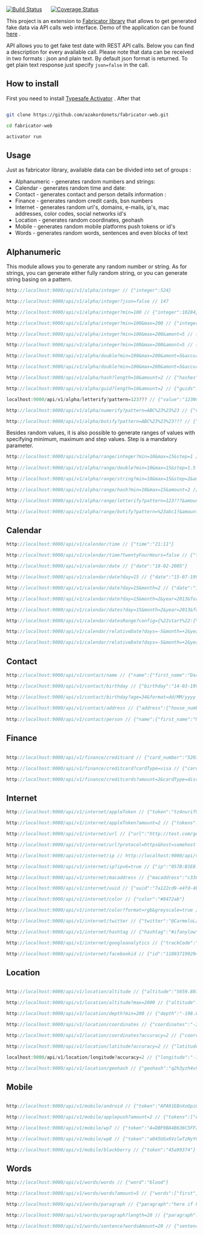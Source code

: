 [![Build Status](https://travis-ci.org/azakordonets/fabricator-web.svg?branch=master)](https://travis-ci.org/azakordonets/fabricator-web) &nbsp;&nbsp;&nbsp;&nbsp;   [![Coverage Status](https://coveralls.io/repos/azakordonets/fabricator-web/badge.png)](https://coveralls.io/r/azakordonets/fabricator-web)


This project is an extension to [Fabricator library](https://github.com/azakordonets/fabricator) that allows to get generated fake data via API calls 
web interface. Demo of the application can be found [here](fabricator-web.herokuapp.com) . 

API allows you to get fake test date with REST API calls. Below you can find a description for every available call. Please note that data can be 
received in two formats : json and plain text. By default json format is returned. To get plain text response just specify ```json=false``` in the call.

## How to install 

First you need to install [Typesafe Activator](https://typesafe.com/get-started) . After that 

```bash 

git clone https://github.com/azakordonets/fabricator-web.git

cd fabricator-web

activator run 
```

## Usage

Just as fabricator library, available data can be divided into set of groups : 

* Alphanumeric - generates random numbers and strings:
* Calendar - generates random time and date:
* Contact - generates contact and person details information :
* Finance - generates random credit cards, bsn numbers
* Internet - generates random url's, domains, e-mails, ip's, mac addresses, color codes, social networks id's
* Location - generates random coordinates, geohash
* Mobile - generates random mobile platforms push tokens or id's
* Words - generates random words, sentences and even blocks of text

Alphanumeric
------------
This module allows you to generate any random number or string. As for strings, you can generate either fully random string,
or you can generate string basing on a pattern.

```scala
http://localhost:9000/api/v1/alpha/integer // {"integer":524}

http://localhost:9000/api/v1/alpha/integer?json=false // 147

http://localhost:9000/api/v1/alpha/integer?min=100 // {"integer":10284}

http://localhost:9000/api/v1/alpha/integer?min=100&max=200 // {"integer":136}

http://localhost:9000/api/v1/alpha/integer?min=100&max=200&amont=5 // {"integers":[12,17,18,16,12]}

http://localhost:9000/api/v1/alpha/integer?min=100&max=200&amont=5 // {"doubles":[14.43910694944854,18.525493884332757,16.28766388648211,14.07562943922775,11.612076015731308]}

http://localhost:9000/api/v1/alpha/double?min=100&max=200&amont=5&accuracy=2 // {"doubles":[15.95,17.45,19.14,10.68,19.96]}

http://localhost:9000/api/v1/alpha/double?min=100&max=200&amont=5&accuracy=2 // {"doubles":[15.95,17.45,19.14,10.68,19.96]}

http://localhost:9000/api/v1/alpha/hash?length=10&amount=2 // {"hashes":["873dbc8a6b","37d04a3574"]}

http://localhost:9000/api/v1/alpha/guid?length=10&amount=2 // {"guids":["fb3b2d2b-a6a1-10f92-85bb-88ef3fcf1281","ad3d91f6-1555-10f6c-8dba-8f73d7adf347"]}

localhost:9000/api/v1/alpha/letterify?pattern=123??? // {"value":"123NvF"}

http://localhost:9000/api/v1/alpha/numerify?pattern=ABC%23%23%23 // {"value":"ABC274"}

http://localhost:9000/api/v1/alpha/botify?pattern=ABC%23%23%23??? // {"value":"ABC274AdF"}
```

Besides random values, it is also possible to generate ranges of values with specifying minimum, maximum and 
step values. Step is a mandatory parameter.  

```scala
http://localhost:9000/api/v1/alpha/range/integer?min=10&max=15&step=1 // {"integers":[10,11,12,13,14,15]}
 
http://localhost:9000/api/v1/alpha/range/double?min=10&max=15&step=1.5 // {"doubles":[10.0,11.5,13.0,14.5]}

http://localhost:9000/api/v1/alpha/range/string?min=10&max=15&step=2&amount=2 // {"strings":["lWAO8-UCxH1rDY","k49UPrL4gI8w"]}

http://localhost:9000/api/v1/alpha/range/hash?min=10&max=15&amount=2 // {"hashes":["e50b314840e1c7","a349808975d83e"]}

http://localhost:9000/api/v1/alpha/range/letterify?pattern=123???&amount=3 // {"strings":["123buO","123ysR","123dNi"]}

http://localhost:9000/api/v1/alpha/range/botify?pattern=%23abc1?&amount=2 // {"strings":["5abc13","2abc15"]}
```

Calendar
--------

```scala
http://localhost:9000/api/v1/calendar/time // {"time":"21:11"}

http://localhost:9000/api/v1/calendar/time?twentyFourHours=false // {"time":"09:11"}

http://localhost:9000/api/v1/calendar/date // {"date":"18-02-2005"}

http://localhost:9000/api/v1/calendar/date?day=15 // {"date":"15-07-1993"}

http://localhost:9000/api/v1/calendar/date?day=15&month=2 // {"date":"15-02-1972"}

http://localhost:9000/api/v1/calendar/date?day=15&month=2&year=2013&format=dd/MM/yyyy%20HH:mm // {"date":"15/02/2013 07:23"}

http://localhost:9000/api/v1/calendar/dates?day=15&month=2&year=2013&format=dd/MM/yyyy%20HH:mm&amount=5 // {"dates":["15/02/2013 08:03","15/02/2013 04:23","15/02/2013 10:29","15/02/2013 02:15","15/02/2013 11:53"]}

http://localhost:9000/api/v1/calendar/datesRange?config={%22start%22:{%22year%22:2001,%22month%22:1,%22day%22:1,%22hour%22:0,%22minute%22:0},%22end%22:{%22year%22:2010,%22month%22:1,%22day%22:1,%22hour%22:0,%22minute%22:0},%22step%22:{%22year%22:1,%22month%22:1,%22day%22:1,%22hour%22:0,%22minute%22:0},%22format%22:%22dd-MM-yyyy%20hh:mm%22}&json=true // {"range":["01-01-2001 12:00","02-02-2002 12:00","03-03-2003 12:00","04-04-2004 12:00","05-05-2005 12:00","06-06-2006 12:00","07-07-2007 12:00","08-08-2008 12:00","09-09-2009 12:00","10-10-2010 12:00"]}

http://localhost:9000/api/v1/calendar/relativeDate?days=-5&month=+2&years=-10 // {"relative_date":"09-03-2005"}

http://localhost:9000/api/v1/calendar/relativeDate?days=-5&month=+2&years=-10&startPoint=10-10-2010 // {"relative_date":"05-10-2000"}
```

Contact
--------

```scala
http://localhost:9000/api/v1/contact/name // {"name":{"first_name":"Darius","last_name":"Predovic","full_name":"Isac Mertz"}}

http://localhost:9000/api/v1/contact/birthday // {"birthday":"14-03-1990"}

http://localhost:9000/api/v1/contact/birthday?age=34&format=dd/MM/yyyy // {"birthday":"14/03/1981"}
 
http://localhost:9000/api/v1/contact/address // {"address":{"house_number":"534","phone_number":"1-920-653-1902 x363","state":"Colorado","state_short_code":"SD","postcode":"42932-2576","street_name":"Heights","company":"LLC","address":"Point 59752, Apt. 904","appartment_number":"Suite 309"}}
 
http://localhost:9000/api/v1/contact/person // {"name":{"first_name":"Maryjane","last_name":"Windler","full_name":"Jerrod Farrell"},"address":{"house_number":"8401","phone_number":"(022)608-0224","state":"New Hampshire","state_short_code":"KY","postcode":"94006-4598","street_name":"Meadow","company":"LLC","address":"Loop 919, Apt. 228","appartment_number":"Suite 412"},"birthday":"14-03-1990","email":"jeromy_ryan171@gmail.com","bsn":"457227540","religion":"Confucianism","zodiac":"Pisces","height":"1.5757365990787684 cm","weight":"57 kg","blood_type":"A-","occupation":"Student Admissions Administrator"}
```

Finance
--------

```scala

http://localhost:9000/api/v1/finance/creditcard // {"card_number":"5203093841333903"}

http://localhost:9000/api/v1/finance/creditcard?cardType=visa // {"card_number":"4929239497055621"}

http://localhost:9000/api/v1/finance/creditcards?amount=2&cardType=discover // {"cards":["6011943309775595","6011003277887228"]}

```

Internet
--------

```scala
http://localhost:9000/api/v1/internet/appleToken // {"token":"tz4nurif99egypfjnhsruzktrlvn8exyyb9bsoagsx2ma0gwo6jnjqmvtxdckwto"}

http://localhost:9000/api/v1/internet/appleToken?amount=2 // {"tokens":["npv2tepteebkivov5juddecixoysg6yuou8ydnd6r7ggxih8vcwmq7kjcxxtocqu","0kfa0s69snmccibwynxolbxbafybv6hlxukxpkgq4fqe7smjo5kkyww4iqyvxpu2"]}

http://localhost:9000/api/v1/internet/url // {"url":"http://test.com/get?="}

http://localhost:9000/api/v1/internet/url?protocol=https&host=somehost.org&callName=iwanttogetthisuser // {"url":"https://somehost.org/iwanttogetthisuser?="}

http://localhost:9000/api/v1/internet/ip // http://localhost:9000/api/v1/internet/ip

http://localhost:9000/api/v1/internet/ip?ipv6=true // {"ip":"057B:B1E8:C27b:a963:BcFd:fa25:EA0e:aBae"}

http://localhost:9000/api/v1/internet/macaddress // {"macaddress":"c3387894-93f9-4896-9f23-c701e1e58f67"}

http://localhost:9000/api/v1/internet/uuid // {"uuid":"7a122cd9-e4fd-4be3-91a6-880b2354470b"}

http://localhost:9000/api/v1/internet/color // {"color":"#8472ab"}

http://localhost:9000/api/v1/internet/color?format=rgb&greyscale=true // {"color":"rgb(44,44,44)"}

http://localhost:9000/api/v1/internet/twitter // {"twitter":"@CarmeloLang"}

http://localhost:9000/api/v1/internet/hashtag // {"hashtag":"#ifanylow"}

http://localhost:9000/api/v1/internet/googleanalytics // {"trackCode":"UA-73388-46"}

http://localhost:9000/api/v1/internet/facebookid // {"id":"1109371992942712"}
```

Location
--------

```scala

http://localhost:9000/api/v1/location/altitude // {"altitude":"5659.80749"}

http://localhost:9000/api/v1/location/altitude?max=2000 // {"altitude":"1279.69959"}

http://localhost:9000/api/v1/location/depth?min=200 // {"depth":"-198.62580"}

http://localhost:9000/api/v1/location/coordinates // {"coordinates":"-21.86630, 40.49458"}

http://localhost:9000/api/v1/location/coordinates?accuracy=2 // {"coordinates":"-71.90, 90.92"}

http://localhost:9000/api/v1/location/latitude?accuracy=2 // {"latitude":"-17.25"}

localhost:9000/api/v1/location/longitude?accuracy=2 // {"longitude":"-11.49"}

http://localhost:9000/api/v1/location/geohash // {"geohash":"q2h3yzh4v9te"}

```

Mobile
------

```scala 

http://localhost:9000/api/v1/mobile/android // {"token":"APA91EBnXoOpiQ0-TAZp29MM0DEZ6WQpzDWibBkvVtRCrvMBa8t-GV-xRi8DZ-ByaJUYtpWa4gY057cgs2H50hAPVtY00amvsmKCpy0wZ5F0UfaIDzMpvOz0e968WHwS1nHcaAwNI1XUozH1HyeMUN9GSIysTpQReYBpEsQstB8MIWbZHAKMkk8"}

http://localhost:9000/api/v1/mobile/applepush?amount=2 // {"tokens":["e21d6c19474eec912b3c95f34ee116178f21f73ab7e962f353b46fc52fd6a1d6","41582955ec3a93b6e42939d9e8e1d5523e5ddd2f2752c2ccbd4917d9bc1664a5"]}

http://localhost:9000/api/v1/mobile/wp7 // {"token":"A=DBF9BA4B636C5FF2B15FDBEB5B43A778&E=b2d&W=6"}

http://localhost:9000/api/v1/mobile/wp8 // {"token":"a045UGx6VzlwTzNyY01RZkxXVkJpN0hMQ0xMNjk1"}

http://localhost:9000/api/v1/mobile/blackberry // {"token":"45a99374"}

```

Words
-----

```scala
http://localhost:9000/api/v1/words/words // {"word":"blood"}

http://localhost:9000/api/v1/words/words?amount=5 // {"words":["first","with","write","form","of"]}

http://localhost:9000/api/v1/words/paragraph // {"paragraph":"here if here form narrow down but any long will so if here long back first but look here with narrow"}

http://localhost:9000/api/v1/words/paragraph?length=20 // {"paragraph":"long first if by any"}

http://localhost:9000/api/v1/words/sentence?wordsAmount=20 // {"sentence":"down so long long of here first by with back by run so sun down back long but write will. "}
```